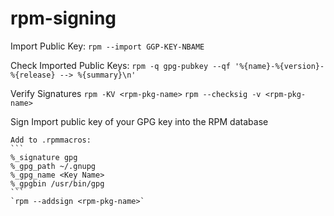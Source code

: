 # rpm-signing

Import Public Key:
	`rpm --import GGP-KEY-NBAME`
	
Check Imported Public Keys:
	`rpm -q gpg-pubkey --qf '%{name}-%{version}-%{release} --> %{summary}\n'`
	
Verify Signatures
	`rpm -KV <rpm-pkg-name>`
	`rpm --checksig -v <rpm-pkg-name>`
	
Sign
	Import public key of your GPG key into the RPM database
	
	Add to .rpmmacros:
	```
	%_signature gpg
	%_gpg_path ~/.gnupg
	%_gpg_name <Key Name> 
	%_gpgbin /usr/bin/gpg
	```
	`rpm --addsign <rpm-pkg-name>`

